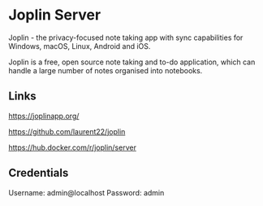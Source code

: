 
# Joplin Server

Joplin - the privacy-focused note taking app with sync capabilities for Windows, macOS, Linux, Android and iOS.

Joplin is a free, open source note taking and to-do application, which can handle a large number of notes organised into notebooks.

## Links

<https://joplinapp.org/>

<https://github.com/laurent22/joplin>

<https://hub.docker.com/r/joplin/server>


## Credentials

Username: admin@localhost
Password: admin

